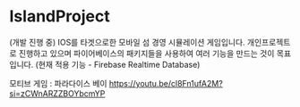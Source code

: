 # IslandProject

 (개발 진행 중)
 IOS를 타겟으로한 모바일 섬 경영 시뮬레이션 게임입니다.
 개인프로젝트로 진행하고 있으며 파이어베이스의 패키지들을 사용하여 여러 기능을 만드는 것이 목표입니다. (현재 적용 기능 - Firebase Realtime Database)
 
 모티브 게임 : 파라다이스 베이
 https://youtu.be/cl8Fn1ufA2M?si=zCWnARZZBOYbcmYP
